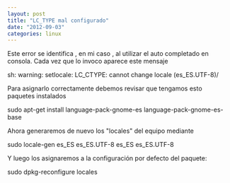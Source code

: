 ```yaml
---
layout: post
title: "LC_TYPE mal configurado"
date: "2012-09-03"
categories: linux
---
```


Este error se identifica , en mi caso , al utilizar el auto completado en consola. Cada vez que lo invoco aparece este mensaje

sh: warning: setlocale: LC\_CTYPE: cannot change locale (es\_ES.UTF-8)/

Para asignarlo correctamente debemos revisar que tengamos esto paquetes instalados

sudo apt-get install language-pack-gnome-es language-pack-gnome-es-base

Ahora generaremos de nuevo los "locales" del equipo mediante

sudo locale-gen es\_ES es\_ES.UTF-8 es\_ES es\_ES.UTF-8

Y luego los asignaremos a la configuración por defecto del paquete:

sudo dpkg-reconfigure locales
